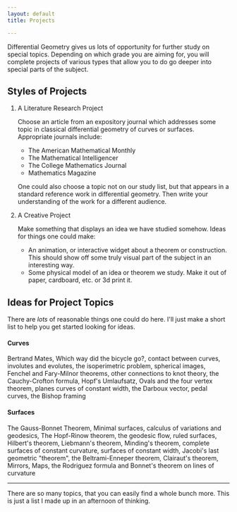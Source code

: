 ```yaml
---
layout: default
title: Projects

---
```


Differential Geometry gives us lots of opportunity for further study on special
topics. Depending on which grade you are aiming for, you will complete projects
of various types that allow you to do go deeper into special parts of the subject.

## Styles of Projects

1. A Literature Research Project

   Choose an article from an expository journal which addresses some topic in
   classical differential geometry of curves or surfaces. Appropriate
   journals include:

     * The American Mathematical Monthly
     * The Mathematical Intelligencer
     * The College Mathematics Journal
     * Mathematics Magazine

   One could also choose a topic not on our study list, but that appears in a
   standard reference work in differential geometry.
   Then write your understanding of the work for a different audience.

2. A Creative Project

   Make something that displays an idea we have studied somehow. Ideas for
   things one could make:

     * An animation, or interactive widget about a theorem or construction.
       This should show off some truly visual part of the subject in an
       interesting way.
     * Some physical model of an idea or theorem we study. Make it out of
       paper, cardboard, etc. or 3d print it.

## Ideas for Project Topics

There are _lots_ of reasonable things one could do here. I'll just make a short
list to help you get started looking for ideas.

#### Curves

Bertrand Mates, Which way did the bicycle go?, contact between curves, involutes
and evolutes, the isoperimetric problem, spherical images, Fenchel and Fary-Milnor
theorems, other connections to knot theory, the Cauchy-Crofton formula, Hopf's
Umlaufsatz, Ovals and the four vertex theorem, planes curves of constant width,
the Darboux vector, pedal curves, the Bishop framing

#### Surfaces

The Gauss-Bonnet Theorem, Minimal surfaces, calculus of variations and geodesics,
The Hopf-Rinow theorem, the geodesic flow, ruled surfaces, Hilbert's theorem,
Liebmann's theorem, Minding's theorem, complete surfaces of constant curvature,
surfaces of constant width, Jacobi's last geometric "theorem", the Beltrami-Enneper
theorem, Clairaut's theorem, Mirrors, Maps, the Rodriguez formula and Bonnet's
theorem on lines of curvature


---

There are so many topics, that you can easily find a whole bunch more. This is
just a list I made up in an afternoon of thinking.
